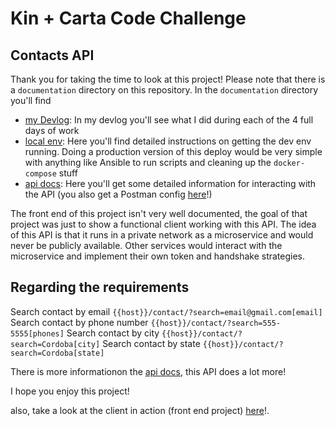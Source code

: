 # Kin + Carta Code Challenge
## Contacts API

Thank you for taking the time to look at this project! Please note that there
is a `documentation` directory on this repository. In the `documentation` directory
you'll find
* [my Devlog](./documentation/devlog.md): In my devlog you'll see what I did during
 each of the 4 full days of work
* [local env](./documentation/deploy/local.md): Here you'll find detailed instructions
 on getting the dev env running. Doing a production version of this deploy would
 be very simple with anything like Ansible to run scripts and cleaning up the
 `docker-compose` stuff
* [api docs](./documentation/api.md): Here you'll get some detailed information for
 interacting with the API (you also get a Postman config [here](documentation/api_postman.json)!)
 

The front end of this project isn't very well documented, the goal of that project
was just to show a functional client working with this API. The idea of this API
is that it runs in a private network as a microservice and would never be publicly
available. Other services would interact with the microservice and implement their
own token and handshake strategies.

## Regarding the requirements
Search contact by email
`{{host}}/contact/?search=email@gmail.com[email]`
Search contact by phone number
`{{host}}/contact/?search=555-5555[phones]`
Search contact by city
`{{host}}/contact/?search=Cordoba[city]`
Search contact by state
`{{host}}/contact/?search=Cordoba[state]`

There is more informationon the [api docs](./documentation/api.md), this API does a
lot more!

I hope you enjoy this project!

also, take a look at the client in action (front end project) [here](kc.brewkrafts.com)!.
